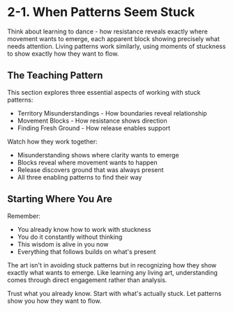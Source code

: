 # 2-1. When Patterns Seem Stuck

Think about learning to dance - how resistance reveals exactly where movement wants to emerge, each apparent block showing precisely what needs attention. Living patterns work similarly, using moments of stuckness to show exactly how they want to flow.

## The Teaching Pattern

This section explores three essential aspects of working with stuck patterns:

* Territory Misunderstandings - How boundaries reveal relationship
* Movement Blocks - How resistance shows direction
* Finding Fresh Ground - How release enables support

Watch how they work together:

* Misunderstanding shows where clarity wants to emerge
* Blocks reveal where movement wants to happen
* Release discovers ground that was always present
* All three enabling patterns to find their way

## Starting Where You Are

Remember:

* You already know how to work with stuckness
* You do it constantly without thinking
* This wisdom is alive in you now
* Everything that follows builds on what's present

The art isn't in avoiding stuck patterns but in recognizing how they show exactly what wants to emerge. Like learning any living art, understanding comes through direct engagement rather than analysis.

Trust what you already know. Start with what's actually stuck. Let patterns show you how they want to flow.
